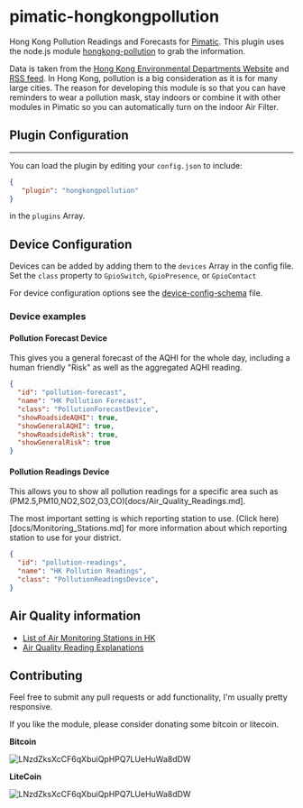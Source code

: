 # pimatic-hongkongpollution

Hong Kong Pollution Readings and Forecasts for [Pimatic](https://pimatic.org). This plugin uses the node.js module [hongkong-pollution](https://www.github.com/hongkongkiwi/node-hongkongpollution) to grab the information.

Data is taken from the [Hong Kong Environmental Departments Website](http://www.aqhi.gov.hk/en.html) and [RSS feed](http://www.aqhi.gov.hk/epd/ddata/html/out/aqhirss_Eng.xml). In Hong Kong, pollution is a big consideration as it is for many large cities. The reason for developing this module is so that you can have reminders to wear a pollution mask, stay indoors or combine it with other modules in Pimatic so you can automatically turn on the indoor Air Filter.

## Plugin Configuration

--------------------------------------------------------------------------------

You can load the plugin by editing your `config.json` to include:

```json
{
   "plugin": "hongkongpollution"
}
```

in the `plugins` Array.

## Device Configuration

Devices can be added by adding them to the `devices` Array in the config file. Set the `class` property to `GpioSwitch`, `GpioPresence`, or `GpioContact`

For device configuration options see the [device-config-schema](device-config-schema.coffee) file.

### Device examples

#### Pollution Forecast Device

This gives you a general forecast of the AQHI for the whole day, including a human friendly "Risk" as well as the aggregated AQHI reading.

```json
{
  "id": "pollution-forecast",
  "name": "HK Pollution Forecast",
  "class": "PollutionForecastDevice",
  "showRoadsideAQHI": true,
  "showGeneralAQHI": true,
  "showRoadsideRisk": true,
  "showGeneralRisk": true
}
```

#### Pollution Readings Device

This allows you to show all pollution readings for a specific area such as (PM2.5,PM10,NO2,SO2,O3,CO)[docs/Air_Quality_Readings.md].

The most important setting is which reporting station to use. (Click here)[docs/Monitoring_Stations.md] for more information about which reporting station to use for your district.

```json
{
  "id": "pollution-readings",
  "name": "HK Pollution Readings",
  "class": "PollutionReadingsDevice",
}
```

## Air Quality information

- [List of Air Monitoring Stations in HK](docs/Monitoring_Stations.md)
- [Air Quality Reading Explanations](docs/Air_Quality_Readings.md)

## Contributing

Feel free to submit any pull requests or add functionality, I'm usually pretty responsive.

If you like the module, please consider donating some bitcoin or litecoin.

**Bitcoin**

![LNzdZksXcCF6qXbuiQpHPQ7LUeHuWa8dDW](http://i.imgur.com/9rsCfv5.png?1)

**LiteCoin**

![LNzdZksXcCF6qXbuiQpHPQ7LUeHuWa8dDW](http://i.imgur.com/yF1RoHp.png?1)
